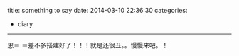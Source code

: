 title: something to say
date: 2014-03-10 22:36:30
categories:
- diary

---
恩＝ ＝差不多搭建好了！！！就是还很丑。。慢慢来吧。！
